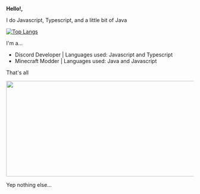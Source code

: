 **Hello!,**

I do Javascript, Typescript, and a little bit of Java

[![Top Langs](https://github-readme-stats-a5vwcyuq3-spongecade.vercel.app/api/top-langs/?username=spongecade&exclude_repo=github-readme-stats,Dabble&layout=compact)](https://github.com/spongecade/github-readme-stats)

I'm a...
- Discord Developer | Languages used: Javascript and Typescript
- Minecraft Modder | Languages used: Java and Javascript

That's all

<img src="https://user-images.githubusercontent.com/82066539/167263743-d3b646df-b221-456c-a329-26a5d15d8250.png" width="600" height="256.8">

Yep nothing else...
